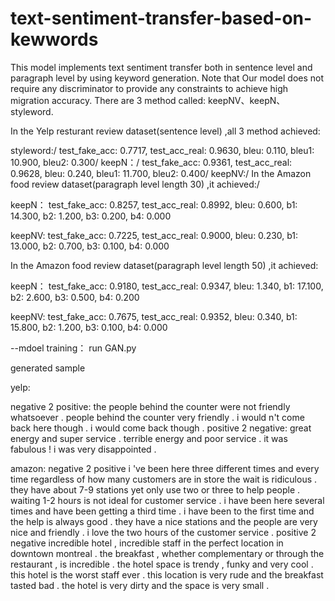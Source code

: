 # text-sentiment-transfer-based-on-kewwords

This model implements text sentiment transfer both in sentence level and paragraph level by using keyword generation. 
Note that Our model does not require any discriminator to provide any constraints to achieve high migration accuracy. 
There are 3 method called: keepNV、keepN、styleword.

In the Yelp resturant review dataset(sentence level) ,all 3 method achieved:

styleword:/
test_fake_acc: 0.7717, test_acc_real: 0.9630, bleu: 0.110, bleu1: 10.900, bleu2: 0.300/
keepN：/
test_fake_acc: 0.9361, test_acc_real: 0.9628, bleu: 0.240, bleu1: 11.700, bleu2: 0.400/
keepNV:/
In the Amazon food review dataset(paragraph level length 30) ,it achieved:/

keepN：
test_fake_acc: 0.8257, test_acc_real: 0.8992, bleu: 0.600, b1: 14.300, b2: 1.200, b3: 0.200, b4: 0.000

keepNV:
test_fake_acc: 0.7225, test_acc_real: 0.9000, bleu: 0.230, b1: 13.000, b2: 0.700, b3: 0.100, b4: 0.000

In the Amazon food review dataset(paragraph level length 50) ,it achieved:

keepN：
test_fake_acc: 0.9180, test_acc_real: 0.9347, bleu: 1.340, b1: 17.100, b2: 2.600, b3: 0.500, b4: 0.200

keepNV:
test_fake_acc: 0.7675, test_acc_real: 0.9352, bleu: 0.340, b1: 15.800, b2: 1.200, b3: 0.100, b4: 0.000

--mdoel training：
run GAN.py


generated sample

yelp:

negative 2 positive:
the people behind the counter were not friendly whatsoever .            people behind the counter very friendly . 
i would n't come back here though .                                     i would come back though . 
positive 2 negative:
great energy and super service .                                        terrible energy and poor service . 
it was fabulous !                                                       i was very disappointed . 

amazon:
negative 2 positive
i 've been here three different times and every time regardless of how many customers are in store the wait is ridiculous . they have about 7-9 stations yet only use two or three to help people . waiting 1-2 hours is not ideal for customer service . 
i have been here several times and have been getting a third time . i have been to the first time and the help is always good . they have a nice stations and the people are very nice and friendly . i love the two hours of the customer service .
positive 2 negative
incredible hotel , incredible staff in the perfect location in downtown montreal . the breakfast , whether complementary or through the restaurant , is incredible . the hotel space is trendy , funky and very cool . 
this hotel is the worst staff ever . this location is very rude and the breakfast tasted bad . the hotel is very dirty and the space is very small . 
